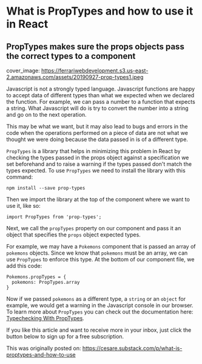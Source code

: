 # What is PropTypes and how to use it in React
## PropTypes makes sure the props objects pass the correct types to a component

cover_image: https://ferrariwebdevelopment.s3.us-east-2.amazonaws.com/assets/20190927-prop-types1.jpeg

Javascript is not a strongly typed language. Javascript functions are happy to accept data of different types than what we expected when we declared the function.
For example, we can pass a number to a function that expects a string. What Javascript will do is try to convert the number into a string and go on to the next operation.

This may be what we want, but it may also lead to bugs and errors in the code when the operations performed on a piece of data are not what we thought we were doing because the data passed in is of a different type.

`PropTypes` is a library that helps in minimizing this problem in React by checking the types passed in the props object against a specification we set beforehand and to raise a warning if the types passed don't match the types expected.
To use `PropTypes` we need to install the library with this command:

```
npm install --save prop-types
```

Then we import the library at the top of the component where we want to use it, like so:

```
import PropTypes from 'prop-types';
```

Next, we call the `propTypes` property on our component and pass it an object that specifies the `props` object expected types.

For example, we may have a `Pokemons` component that is passed an array of `pokemons` objects. Since we know that `pokemons` must be an array, we can use `PropTypes` to enforce this type.
At the bottom of our component file, we add this code:

```
Pokemons.propTypes = {
  pokemons: PropTypes.array
}
```

Now if we passed `pokemons` as a different type, a `string` or an `object` for example, we would get a warning in the Javascript console in our browser.
To learn more about `PropTypes` you can check out the documentation here: [Typechecking With PropTypes](https://reactjs.org/docs/typechecking-with-proptypes.html).

If you like this article and want to receive more in your inbox, just click the button below to sign up for a free subscription.

This was originally posted on: https://cesare.substack.com/p/what-is-proptypes-and-how-to-use